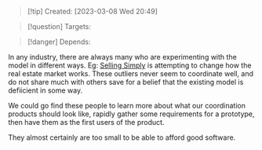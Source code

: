 
>[!tip] Created: [2023-03-08 Wed 20:49]

>[!question] Targets: 

>[!danger] Depends: 

In any industry, there are always many who are experimenting with the model in different ways.
Eg: [Selling Simply](https://www.devonportrealestate.co.nz/) is attempting to change how the real estate market works.
These outliers never seem to coordinate well, and do not share much with others save for a belief that the existing model is defiicient in some way.

We could go find these people to learn more about what our coordination products should look like, rapidly gather some requirements for a prototype, then have them as the first users of the product.

They almost certainly are too small to be able to afford good software.
